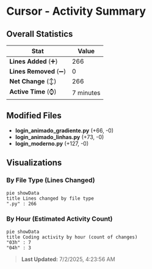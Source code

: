 # Cursor - Activity Summary 

## Overall Statistics

| Stat                   | Value                                                             |
| ---------------------- | ----------------------------------------------------------------- |
| **Lines Added** (➕)   | 266                                          |
| **Lines Removed** (➖) | 0                                        |
| **Net Change** (↕)    | 266                |
| **Active Time** (⌚)   | 7 minutes |


## Modified Files
- **login_animado_gradiente.py** (+66, -0)
- **login_animado_linhas.py** (+73, -0)
- **login_moderno.py** (+127, -0)

## Visualizations

### By File Type (Lines Changed)

```mermaid
pie showData
title Lines changed by file type
".py" : 266
```

### By Hour (Estimated Activity Count)

```mermaid
pie showData
title Coding activity by hour (count of changes)
"03h" : 7
"04h" : 3
```


> **Last Updated:** 7/2/2025, 4:23:56 AM